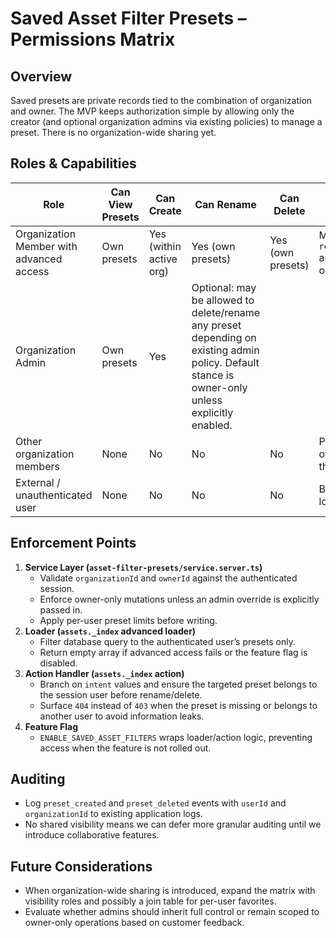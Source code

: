 # Saved Asset Filter Presets – Permissions Matrix

## Overview
Saved presets are private records tied to the combination of organization and owner. The MVP keeps authorization simple by allowing only the creator (and optional organization admins via existing policies) to manage a preset. There is no organization-wide sharing yet.

## Roles & Capabilities
| Role | Can View Presets | Can Create | Can Rename | Can Delete | Notes |
| --- | --- | --- | --- | --- | --- |
| Organization Member with advanced access | Own presets | Yes (within active org) | Yes (own presets) | Yes (own presets) | Must pass `requireAdvancedModeAccess` and belong to the organization. |
| Organization Admin | Own presets | Yes | Optional: may be allowed to delete/rename any preset depending on existing admin policy. Default stance is owner-only unless explicitly enabled. |
| Other organization members | None | No | No | No | Presets are private, so other members never see them. |
| External / unauthenticated user | None | No | No | No | Blocked by session + loader guards. |

## Enforcement Points
1. **Service Layer (`asset-filter-presets/service.server.ts`)**
   - Validate `organizationId` and `ownerId` against the authenticated session.
   - Enforce owner-only mutations unless an admin override is explicitly passed in.
   - Apply per-user preset limits before writing.
2. **Loader (`assets._index` advanced loader)**
   - Filter database query to the authenticated user’s presets only.
   - Return empty array if advanced access fails or the feature flag is disabled.
3. **Action Handler (`assets._index` action)**
   - Branch on `intent` values and ensure the targeted preset belongs to the session user before rename/delete.
   - Surface `404` instead of `403` when the preset is missing or belongs to another user to avoid information leaks.
4. **Feature Flag**
   - `ENABLE_SAVED_ASSET_FILTERS` wraps loader/action logic, preventing access when the feature is not rolled out.

## Auditing
- Log `preset_created` and `preset_deleted` events with `userId` and `organizationId` to existing application logs.
- No shared visibility means we can defer more granular auditing until we introduce collaborative features.

## Future Considerations
- When organization-wide sharing is introduced, expand the matrix with visibility roles and possibly a join table for per-user favorites.
- Evaluate whether admins should inherit full control or remain scoped to owner-only operations based on customer feedback.
